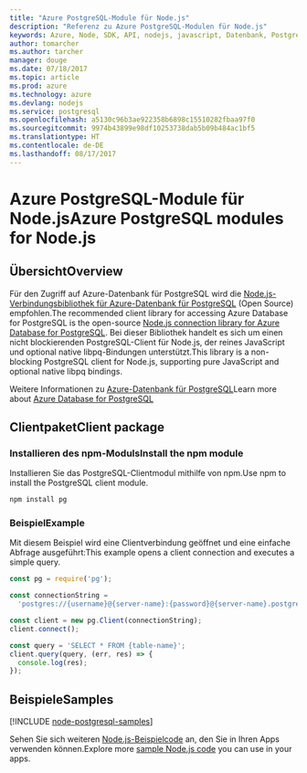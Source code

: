 ```yaml
---
title: "Azure PostgreSQL-Module für Node.js"
description: "Referenz zu Azure PostgreSQL-Modulen für Node.js"
keywords: Azure, Node, SDK, API, nodejs, javascript, Datenbank, PostgreSQL
author: tomarcher
ms.author: tarcher
manager: douge
ms.date: 07/18/2017
ms.topic: article
ms.prod: azure
ms.technology: azure
ms.devlang: nodejs
ms.service: postgresql
ms.openlocfilehash: a5130c96b3ae922358b6898c15510282fbaa97f0
ms.sourcegitcommit: 9974b43899e98df10253738dab5b09b484ac1bf5
ms.translationtype: HT
ms.contentlocale: de-DE
ms.lasthandoff: 08/17/2017
---
```

# <a name="azure-postgresql-modules-for-nodejs"></a><span data-ttu-id="58840-104">Azure PostgreSQL-Module für Node.js</span><span class="sxs-lookup"><span data-stu-id="58840-104">Azure PostgreSQL modules for Node.js</span></span>

## <a name="overview"></a><span data-ttu-id="58840-105">Übersicht</span><span class="sxs-lookup"><span data-stu-id="58840-105">Overview</span></span>

<span data-ttu-id="58840-106">Für den Zugriff auf Azure-Datenbank für PostgreSQL wird die [Node.js-Verbindungsbibliothek für Azure-Datenbank für PostgreSQL](https://www.npmjs.com/package/pg) (Open Source) empfohlen.</span><span class="sxs-lookup"><span data-stu-id="58840-106">The recommended client library for accessing Azure Database for PostgreSQL is the open-source [Node.js connection library for Azure Database for PostgreSQL](https://www.npmjs.com/package/pg).</span></span> <span data-ttu-id="58840-107">Bei dieser Bibliothek handelt es sich um einen nicht blockierenden PostgreSQL-Client für Node.js, der reines JavaScript und optional native libpq-Bindungen unterstützt.</span><span class="sxs-lookup"><span data-stu-id="58840-107">This library is a non-blocking PostgreSQL client for Node.js, supporting pure JavaScript and optional native libpq bindings.</span></span>

<span data-ttu-id="58840-108">Weitere Informationen zu [Azure-Datenbank für PostgreSQL](https://docs.microsoft.com/azure/postgresql/)</span><span class="sxs-lookup"><span data-stu-id="58840-108">Learn more about [Azure Database for PostgreSQL](https://docs.microsoft.com/azure/postgresql/)</span></span>

## <a name="client-package"></a><span data-ttu-id="58840-109">Clientpaket</span><span class="sxs-lookup"><span data-stu-id="58840-109">Client package</span></span>

### <a name="install-the-npm-module"></a><span data-ttu-id="58840-110">Installieren des npm-Moduls</span><span class="sxs-lookup"><span data-stu-id="58840-110">Install the npm module</span></span>

<span data-ttu-id="58840-111">Installieren Sie das PostgreSQL-Clientmodul mithilfe von npm.</span><span class="sxs-lookup"><span data-stu-id="58840-111">Use npm to install the PostgreSQL client module.</span></span>

```bash
npm install pg
```   

### <a name="example"></a><span data-ttu-id="58840-112">Beispiel</span><span class="sxs-lookup"><span data-stu-id="58840-112">Example</span></span>

<span data-ttu-id="58840-113">Mit diesem Beispiel wird eine Clientverbindung geöffnet und eine einfache Abfrage ausgeführt:</span><span class="sxs-lookup"><span data-stu-id="58840-113">This example opens a client connection and executes a simple query.</span></span>

```javascript
const pg = require('pg');

const connectionString =
  'postgres://{username}@{server-name}:{password}@{server-name}.postgres.database.azure.com:5432/{database-name}?ssl=true';

const client = new pg.Client(connectionString);
client.connect();

const query = 'SELECT * FROM {table-name}';
client.query(query, (err, res) => {
  console.log(res);
});
```

## <a name="samples"></a><span data-ttu-id="58840-114">Beispiele</span><span class="sxs-lookup"><span data-stu-id="58840-114">Samples</span></span>

[!INCLUDE [node-postgresql-samples](../docs-ref-conceptual/includes/postgresql-samples.md)]

<span data-ttu-id="58840-115">Sehen Sie sich weiteren [Node.js-Beispielcode](https://azure.microsoft.com/resources/samples/?platform=nodejs) an, den Sie in Ihren Apps verwenden können.</span><span class="sxs-lookup"><span data-stu-id="58840-115">Explore more [sample Node.js code](https://azure.microsoft.com/resources/samples/?platform=nodejs) you can use in your apps.</span></span>
